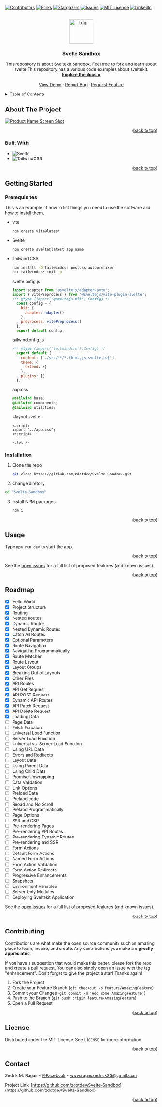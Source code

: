 <!-- Improved compatibility of back to top link: See: https://github.com/othneildrew/Best-README-Template/pull/73 -->
<a name="readme-top"></a>
<!--
*** Thanks for checking out the Best-README-Template. If you have a suggestion
*** that would make this better, please fork the repo and create a pull request
*** or simply open an issue with the tag "enhancement".
*** Don't forget to give the project a star!
*** Thanks again! Now go create something AMAZING! :D
-->



<!-- PROJECT SHIELDS -->
<!--
*** I'm using markdown "reference style" links for readability.
*** Reference links are enclosed in brackets [ ] instead of parentheses ( ).
*** See the bottom of this document for the declaration of the reference variables
*** for contributors-url, forks-url, etc. This is an optional, concise syntax you may use.
*** https://www.markdownguide.org/basic-syntax/#reference-style-links
-->
[![Contributors][contributors-shield]][contributors-url]
[![Forks][forks-shield]][forks-url]
[![Stargazers][stars-shield]][stars-url]
[![Issues][issues-shield]][issues-url]
[![MIT License][license-shield]][license-url]
[![LinkedIn][linkedin-shield]][linkedin-url]



<!-- PROJECT LOGO -->
<br />
<div align="center">
  <a href="https://github.com/zdotdev/Svelte-Sandbox">
    <img src="images/logo.png" alt="Logo" width="80" height="80">
  </a>

<h3 align="center">Svelte Sandbox</h3>

  <p align="center">
    This repository is about Sveltekit Sandbox. Feel free to fork and learn about svelte.This repository has a various code examples about sveltekit.
    <br />
    <a href="https://github.com/zdotdev/Svelte-Sandbox"><strong>Explore the docs »</strong></a>
    <br />
    <br />
    <a href="https://github.com/zdotdev/Svelte-Sandbox">View Demo</a>
    ·
    <a href="https://github.com/zdotdev/Svelte-Sandbox/issues">Report Bug</a>
    ·
    <a href="https://github.com/zdotdev/Svelte-Sandbox/issues">Request Feature</a>
  </p>
</div>



<!-- TABLE OF CONTENTS -->
<details>
  <summary>Table of Contents</summary>
  <ol>
    <li>
      <a href="#about-the-project">About The Project</a>
      <ul>
        <li><a href="#built-with">Built With</a></li>
      </ul>
    </li>
    <li>
      <a href="#getting-started">Getting Started</a>
      <ul>
        <li><a href="#prerequisites">Prerequisites</a></li>
        <li><a href="#installation">Installation</a></li>
      </ul>
    </li>
    <li><a href="#usage">Usage</a></li>
    <li><a href="#roadmap">Roadmap</a></li>
    <li><a href="#contributing">Contributing</a></li>
    <li><a href="#license">License</a></li>
    <li><a href="#contact">Contact</a></li>
    <li><a href="#acknowledgments">Acknowledgments</a></li>
  </ol>
</details>



<!-- ABOUT THE PROJECT -->
## About The Project

[![Product Name Screen Shot][product-screenshot]](https://example.com)

<p align="right">(<a href="#readme-top">back to top</a>)</p>



### Built With

* ![Svelte](https://img.shields.io/badge/svelte-%23f1413d.svg?style=for-the-badge&logo=svelte&logoColor=white)
* ![TailwindCSS](https://img.shields.io/badge/tailwindcss-%2338B2AC.svg?style=for-the-badge&logo=tailwind-css&logoColor=white)


<p align="right">(<a href="#readme-top">back to top</a>)</p>



<!-- GETTING STARTED -->
## Getting Started

### Prerequisites

This is an example of how to list things you need to use the software and how to install them.

* vite
  ```sh
  npm create vite@latest
  ```

* Svelte
  ```sh
  npm create svelte@latest app-name
  ```

* Tailwind CSS
  ```sh
  npm install -D tailwindcss postcss autoprefixer
  npx tailwindcss init -p
  ```
  svelte.onfig.js
  ```js
  import adapter from '@sveltejs/adapter-auto';
  import { vitePreprocess } from '@sveltejs/vite-plugin-svelte';
  /** @type {import('@sveltejs/kit').Config} */
    const config = {
      kit: {
        adapter: adapter()
      },
      preprocess: vitePreprocess()
    };
    export default config;
  ```
  tailwind.onfig.js
  ```js
  /** @type {import('tailwindcss').Config} */
    export default {
      content: ['./src/**/*.{html,js,svelte,ts}'],
      theme: {
        extend: {}
      },
      plugins: []
    };
  ```
  app.css
  ```css
  @tailwind base;
  @tailwind components;
  @tailwind utilities;
  ```
  +layout.svelte
  ```svelte
  <script>
  import "../app.css";
  </script>

  <slot />
  ```
### Installation

1. Clone the repo
   ```sh
   git clone https://github.com/zdotdev/Svelte-Sandbox.git
   ```
2. Change diretory
  ```sh
  cd "Svelte-Sandbox"
  ```
3. Install NPM packages
   ```sh
   npm i
   ```

<p align="right">(<a href="#readme-top">back to top</a>)</p>

<!-- USAGE EXAMPLES -->
## Usage

Type `npm run dev` to start the app.

<p align="right">(<a href="#readme-top">back to top</a>)</p>

See the [open issues](https://github.com/zdotdev/Svelte-Sandbox/issues) for a full list of proposed features (and known issues).

<p align="right">(<a href="#readme-top">back to top</a>)</p>

## Roadmap

- [x] Hello World
- [x] Project Structure
- [x] Routing
- [x] Nested Routes
- [x] Dynamic Routes
- [x] Nested Dynamic Routes
- [x] Catch All Routes
- [x] Optional Parameters
- [x] Route Navigation
- [x] Navigating Programmatically
- [x] Route Matcher
- [x] Route Layout
- [x] Layout Groups
- [x] Breaking Out of Layouts
- [x] Other Files
- [x] API Routes
- [x] API Get Request
- [x] API POST Request
- [x] Dynamic API Routes
- [x] API Patch Request
- [x] API Delete Request
- [x] Loading Data
- [ ] Page Data
- [ ] Fetch Function
- [ ] Universal Load Function
- [ ] Server Load Function
- [ ] Universal vs. Server Load Function
- [ ] Using URL Data
- [ ] Errors and Redirects
- [ ] Layout Data
- [ ] Using Parent Data
- [ ] Using Child Data
- [ ] Promise Unwrapping
- [ ] Data Validation
- [ ] Link Options
- [ ] Preload Data
- [ ] Prelaod code
- [ ] Reoad and No Scroll
- [ ] Prelaod Programmatically
- [ ] Page Options
- [ ] SSR and CSR
- [ ] Pre-rendering Pages
- [ ] Pre-rendering API Routes
- [ ] Pre-rendering Dynamic Routes
- [ ] Pre-rendering and SSR
- [ ] Form Actions
- [ ] Default Form Actions
- [ ] Named Form Actions
- [ ] Form Action Validation
- [ ] Form Action Redirects
- [ ] Progressive Enhancements
- [ ] Snapshots
- [ ] Environment Variables
- [ ] Server Only Modules
- [ ] Deploying Sveltekit Application

See the [open issues](https://github.com/zdotdev/Svelte-Sandbox/issues) for a full list of proposed features (and known issues).

<p align="right">(<a href="#readme-top">back to top</a>)</p>

## Contributing

Contributions are what make the open source community such an amazing place to learn, inspire, and create. Any contributions you make are **greatly appreciated**.

If you have a suggestion that would make this better, please fork the repo and create a pull request. You can also simply open an issue with the tag "enhancement".
Don't forget to give the project a star! Thanks again!

1. Fork the Project
2. Create your Feature Branch (`git checkout -b feature/AmazingFeature`)
3. Commit your Changes (`git commit -m 'Add some AmazingFeature'`)
4. Push to the Branch (`git push origin feature/AmazingFeature`)
5. Open a Pull Request

<p align="right">(<a href="#readme-top">back to top</a>)</p>

## License

Distributed under the MIT License. See `LICENSE` for more information.

<p align="right">(<a href="#readme-top">back to top</a>)</p>

## Contact

Zedrik M. Ragas - [@Facebook](https://www.facebook.com/zedsilog) - www.ragaszedrick25@gmail.com

Project Link: [https://github.com/zdotdev/Svelte-Sandbox](https://github.com/zdotdev/Svelte-Sandbox)

<p align="right">(<a href="#readme-top">back to top</a>)</p>
<!-- MARKDOWN LINKS & IMAGES -->
<!-- https://www.markdownguide.org/basic-syntax/#reference-style-links -->

[contributors-shield]: https://img.shields.io/github/contributors/zdotdev/Svelte-Sandbox.svg?style=for-the-badge

[contributors-url]: https://github.com/zdotdev/Svelte-Sandbox/graphs/contributors

[forks-shield]: https://img.shields.io/github/forks/zdotdev/Svelte-Sandbox.svg?style=for-the-badge

[forks-url]: https://github.com/zdotdev/Svelte-Sandbox/network/members

[stars-shield]: https://img.shields.io/github/stars/zdotdev/Svelte-Sandbox.svg?style=for-the-badge

[stars-url]: https://github.com/zdotdev/Svelte-Sandbox/stargazers

[issues-shield]: https://img.shields.io/github/issues/zdotdev/Svelte-Sandbox.svg?style=for-the-badge

[issues-url]: https://github.com/zdotdev/Svelte-Sandbox/issues

[license-shield]: https://img.shields.io/github/license/zdotdev/Svelte-Sandbox.svg?style=for-the-badge

[license-url]: https://github.com/zdotdev/Svelte-Sandbox/blob/main/LICENSE

[linkedin-shield]: https://img.shields.io/badge/-LinkedIn-black.svg?style=for-the-badge&logo=linkedin&colorB=555

[linkedin-url]: https://www.linkedin.com/in/zedrick-ragas-19a677286/

[product-screenshot]: static/svelte%20icon.png